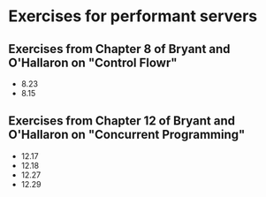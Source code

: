 # Exercises for performant servers

## Exercises from Chapter 8 of Bryant and O'Hallaron on "Control Flowr"

* 8.23
* 8.15

## Exercises from Chapter 12 of Bryant and O'Hallaron on "Concurrent Programming"

* 12.17
* 12.18
* 12.27
* 12.29 
